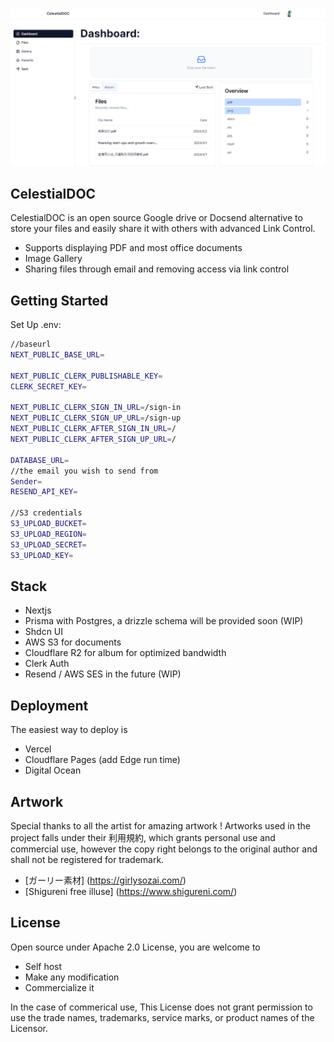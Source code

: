 

<img src="./public/Demo.png" alt="CelestialDOC dashboard" />

## CelestialDOC

CelestialDOC is an open source Google drive or Docsend alternative to store your files and easily share it with others with advanced Link Control. 

- Supports displaying PDF and most office documents
- Image Gallery
- Sharing files through email and removing access via link control


## Getting Started

Set Up .env:

```bash
//baseurl
NEXT_PUBLIC_BASE_URL=

NEXT_PUBLIC_CLERK_PUBLISHABLE_KEY=
CLERK_SECRET_KEY=

NEXT_PUBLIC_CLERK_SIGN_IN_URL=/sign-in 
NEXT_PUBLIC_CLERK_SIGN_UP_URL=/sign-up 
NEXT_PUBLIC_CLERK_AFTER_SIGN_IN_URL=/
NEXT_PUBLIC_CLERK_AFTER_SIGN_UP_URL=/

DATABASE_URL=
//the email you wish to send from 
Sender=
RESEND_API_KEY=

//S3 credentials
S3_UPLOAD_BUCKET=
S3_UPLOAD_REGION=
S3_UPLOAD_SECRET=
S3_UPLOAD_KEY=

```


## Stack

- Nextjs
- Prisma with Postgres, a drizzle schema will be provided soon (WIP)
- Shdcn UI
- AWS S3 for documents
- Cloudflare R2 for album for optimized bandwidth 
- Clerk Auth
- Resend / AWS SES in the future (WIP)


## Deployment

The easiest way to deploy is 
- Vercel
- Cloudflare Pages (add Edge run time)
- Digital Ocean


##  Artwork

Special thanks to all the artist for amazing artwork !
Artworks used in the project falls under their 利用規約,
which grants personal use and commercial use, however
the copy right belongs to the original author and shall
not be registered for trademark. 

- [ガーリー素材] (https://girlysozai.com/)
- [Shigureni free illuse] (https://www.shigureni.com/)

## License

Open source under Apache 2.0 License, you are welcome to 

- Self host
- Make any modification 
- Commercialize it

In the case of commerical use, This License does not grant permission to use the trade names, trademarks, service marks, or product names of the Licensor. 
